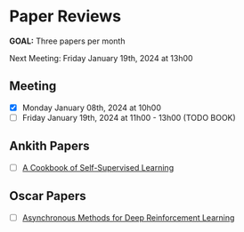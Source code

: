 # Paper Reviews

**GOAL:** Three papers per month

Next Meeting: Friday January 19th, 2024 at 13h00


## Meeting
- [x] Monday January 08th, 2024 at 10h00
- [ ] Friday January 19th, 2024 at 11h00 - 13h00 (TODO BOOK)

## Ankith Papers

- [ ] [A Cookbook of Self-Supervised Learning](https://arxiv.org/abs/2304.12210)

## Oscar Papers

- [ ] [Asynchronous Methods for Deep Reinforcement Learning](https://arxiv.org/abs/1602.01783)
